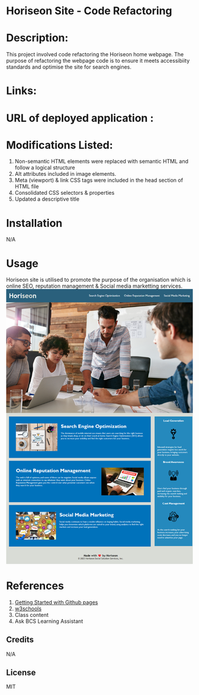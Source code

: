 # Horiseon Site - Code Refactoring

# Description:
This project involved code refactoring the Horiseon home webpage. The purpose of refactoring the webpage code is to ensure it meets accessibiity standards and optimise the site for search engines. 

# Links:
# URL of deployed application :


# Modifications Listed:
1. Non-semantic HTML elements were replaced with semantic HTML and follow a logical structure
2. Alt attributes included in image elements. 
3. Meta (viewport) & link CSS tags were included in the head section of HTML file
4. Consolidated CSS selectors & properties
5. Updated a descriptive title

# Installation 
N/A 

# Usage
Horiseon site is utilised to promote the purpose of the organisation which is online SEO, reputation management & Social media marketting services.
<img src="./Images/Horiseon_Webpage.png" alt= "Horisean Homepage">

# References
1. <a href="https://www.youtube.com/watch?v=QyFcl_Fba-k&t=205s">Getting Started with Github pages </a>
2. <a href="https://www.w3schools.com/"> w3schools </a>
3. Class content 
4. Ask BCS Learning Assistant

## Credits
N/A

## License
MIT


